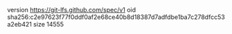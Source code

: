 version https://git-lfs.github.com/spec/v1
oid sha256:c2e97623f77f0ddf0af2e68ce40b8d18387d7adfdbe1ba7c278dfcc53a2eb421
size 14555
